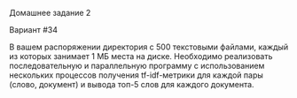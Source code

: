 Домашнее задание 2

Вариант #34

В вашем распоряжении директория с 500 текстовыми файлами, каждый из которых занимает 1 МБ места на диске. Необходимо реализовать последовательную и параллельную программу с использованием нескольких процессов получения tf-idf-метрики для каждой пары (слово, документ) и вывода топ-5 слов для каждого документа.